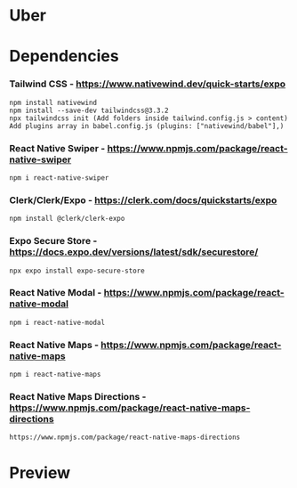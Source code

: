 # Uber

# Dependencies

### Tailwind CSS - https://www.nativewind.dev/quick-starts/expo
    npm install nativewind
    npm install --save-dev tailwindcss@3.3.2
    npx tailwindcss init (Add folders inside tailwind.config.js > content)
    Add plugins array in babel.config.js (plugins: ["nativewind/babel"],)

### React Native Swiper - https://www.npmjs.com/package/react-native-swiper
    npm i react-native-swiper

### Clerk/Clerk/Expo - https://clerk.com/docs/quickstarts/expo
    npm install @clerk/clerk-expo

### Expo Secure Store - https://docs.expo.dev/versions/latest/sdk/securestore/
    npx expo install expo-secure-store

### React Native Modal - https://www.npmjs.com/package/react-native-modal
    npm i react-native-modal

### React Native Maps - https://www.npmjs.com/package/react-native-maps
    npm i react-native-maps

### React Native Maps Directions - https://www.npmjs.com/package/react-native-maps-directions
    https://www.npmjs.com/package/react-native-maps-directions

# Preview
